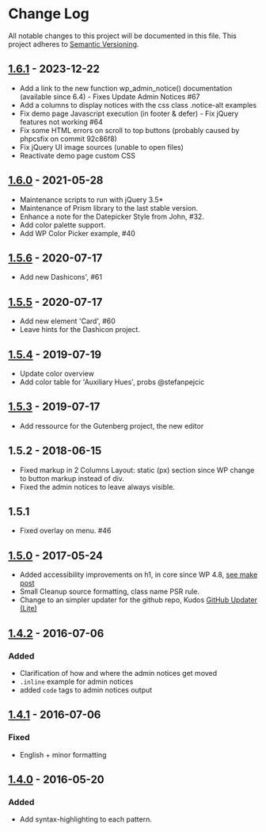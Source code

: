 # Change Log
All notable changes to this project will be documented in this file. This project adheres to [Semantic Versioning](http://semver.org/).

## [1.6.1](https://github.com/bueltge/wordpress-admin-style/compare/1.6.0...1.6.1) - 2023-12-22
* Add a link to the new function wp_admin_notice() documentation (available since 6.4) - Fixes Update Admin Notices #67
* Add a columns to display notices with the css class .notice-alt examples
* Fix demo page Javascript execution (in footer & defer) - Fix jQuery features not working #64
* Fix some HTML errors on scroll to top buttons (probably caused by phpcsfix on commit 92c86f8)
* Fix jQuery UI image sources (unable to open files)
* Reactivate demo page custom CSS

## [1.6.0](https://github.com/bueltge/wordpress-admin-style/compare/1.5.6...1.6.0) - 2021-05-28
* Maintenance scripts to run with jQuery 3.5*
* Maintenance of Prism library to the last stable version.
* Enhance a note for the Datepicker Style from John, #32.
* Add color palette support.
* Add WP Color Picker example, #40

## [1.5.6](https://github.com/bueltge/wordpress-admin-style/compare/1.5.5...1.5.6) - 2020-07-17
* Add new Dashicons', #61

## [1.5.5](https://github.com/bueltge/wordpress-admin-style/compare/1.5.4...1.5.5) - 2020-07-17
* Add new element 'Card', #60
* Leave hints for the Dashicon project.

## [1.5.4](https://github.com/bueltge/wordpress-admin-style/compare/1.5.3...1.5.4) - 2019-07-19
* Update color overview
* Add color table for 'Auxiliary Hues', probs @stefanpejcic

## [1.5.3](https://github.com/bueltge/wordpress-admin-style/compare/1.5.2...1.5.3) - 2019-07-17
* Add ressource for the Gutenberg project, the new editor

## 1.5.2 - 2018-06-15
* Fixed markup in 2 Columns Layout: static (px) section since WP change to button markup instead of div.
* Fixed the admin notices to leave always visible.

## 1.5.1
* Fixed overlay on menu. #46

## [1.5.0](https://github.com/bueltge/wordpress-admin-style/compare/1.4.2...1.5.0) - 2017-05-24
* Added accessibility improvements on h1, in core since WP 4.8, [see make post](https://make.wordpress.org/core/2017/05/17/cleaner-headings-in-the-admin-screens/)
* Small Cleanup source formatting, class name PSR rule.
* Change to an simpler updater for the github repo, Kudos [GitHub Updater (Lite)](https://github.com/FacetWP/github-updater-lite)

## [1.4.2](https://github.com/bueltge/wordpress-admin-style/compare/1.4.1...1.4.2) - 2016-07-06
### Added
* Clarification of how and where the admin notices get moved
* `.inline` example for admin notices
* added `code` tags to admin notices output
 
## [1.4.1](https://github.com/bueltge/wordpress-admin-style/compare/1.4.0...1.4.1) - 2016-07-06
### Fixed
*  English + minor formatting

## [1.4.0](https://github.com/bueltge/wordpress-admin-style/compare/1.3.3...1.4.0) - 2016-05-20
### Added
* Add syntax-highlighting to each pattern.
